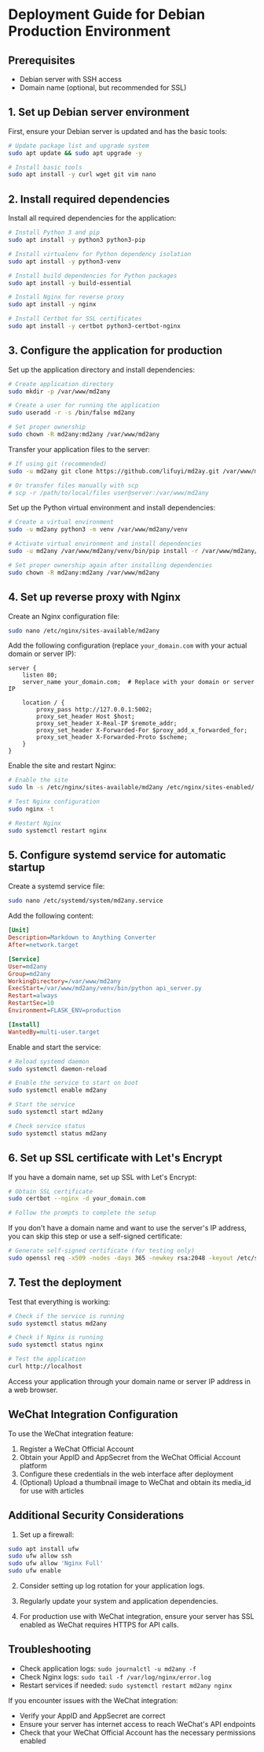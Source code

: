 # Deployment Guide for Debian Production Environment

## Prerequisites
- Debian server with SSH access
- Domain name (optional, but recommended for SSL)

## 1. Set up Debian server environment

First, ensure your Debian server is updated and has the basic tools:

```bash
# Update package list and upgrade system
sudo apt update && sudo apt upgrade -y

# Install basic tools
sudo apt install -y curl wget git vim nano
```

## 2. Install required dependencies

Install all required dependencies for the application:

```bash
# Install Python 3 and pip
sudo apt install -y python3 python3-pip

# Install virtualenv for Python dependency isolation
sudo apt install -y python3-venv

# Install build dependencies for Python packages
sudo apt install -y build-essential

# Install Nginx for reverse proxy
sudo apt install -y nginx

# Install Certbot for SSL certificates
sudo apt install -y certbot python3-certbot-nginx
```

## 3. Configure the application for production

Set up the application directory and install dependencies:

```bash
# Create application directory
sudo mkdir -p /var/www/md2any

# Create a user for running the application
sudo useradd -r -s /bin/false md2any

# Set proper ownership
sudo chown -R md2any:md2any /var/www/md2any
```

Transfer your application files to the server:

```bash
# If using git (recommended)
sudo -u md2any git clone https://github.com/lifuyi/md2ay.git /var/www/md2any

# Or transfer files manually with scp
# scp -r /path/to/local/files user@server:/var/www/md2any
```

Set up the Python virtual environment and install dependencies:

```bash
# Create a virtual environment
sudo -u md2any python3 -m venv /var/www/md2any/venv

# Activate virtual environment and install dependencies
sudo -u md2any /var/www/md2any/venv/bin/pip install -r /var/www/md2any/requirements.txt

# Set proper ownership again after installing dependencies
sudo chown -R md2any:md2any /var/www/md2any
```

## 4. Set up reverse proxy with Nginx

Create an Nginx configuration file:

```bash
sudo nano /etc/nginx/sites-available/md2any
```

Add the following configuration (replace `your_domain.com` with your actual domain or server IP):

```nginx
server {
    listen 80;
    server_name your_domain.com;  # Replace with your domain or server IP

    location / {
        proxy_pass http://127.0.0.1:5002;
        proxy_set_header Host $host;
        proxy_set_header X-Real-IP $remote_addr;
        proxy_set_header X-Forwarded-For $proxy_add_x_forwarded_for;
        proxy_set_header X-Forwarded-Proto $scheme;
    }
}
```

Enable the site and restart Nginx:

```bash
# Enable the site
sudo ln -s /etc/nginx/sites-available/md2any /etc/nginx/sites-enabled/

# Test Nginx configuration
sudo nginx -t

# Restart Nginx
sudo systemctl restart nginx
```

## 5. Configure systemd service for automatic startup

Create a systemd service file:

```bash
sudo nano /etc/systemd/system/md2any.service
```

Add the following content:

```ini
[Unit]
Description=Markdown to Anything Converter
After=network.target

[Service]
User=md2any
Group=md2any
WorkingDirectory=/var/www/md2any
ExecStart=/var/www/md2any/venv/bin/python api_server.py
Restart=always
RestartSec=10
Environment=FLASK_ENV=production

[Install]
WantedBy=multi-user.target
```

Enable and start the service:

```bash
# Reload systemd daemon
sudo systemctl daemon-reload

# Enable the service to start on boot
sudo systemctl enable md2any

# Start the service
sudo systemctl start md2any

# Check service status
sudo systemctl status md2any
```

## 6. Set up SSL certificate with Let's Encrypt

If you have a domain name, set up SSL with Let's Encrypt:

```bash
# Obtain SSL certificate
sudo certbot --nginx -d your_domain.com

# Follow the prompts to complete the setup
```

If you don't have a domain name and want to use the server's IP address, you can skip this step or use a self-signed certificate:

```bash
# Generate self-signed certificate (for testing only)
sudo openssl req -x509 -nodes -days 365 -newkey rsa:2048 -keyout /etc/ssl/private/nginx-selfsigned.key -out /etc/ssl/certs/nginx-selfsigned.crt
```

## 7. Test the deployment

Test that everything is working:

```bash
# Check if the service is running
sudo systemctl status md2any

# Check if Nginx is running
sudo systemctl status nginx

# Test the application
curl http://localhost
```

Access your application through your domain name or server IP address in a web browser.

## WeChat Integration Configuration

To use the WeChat integration feature:

1. Register a WeChat Official Account
2. Obtain your AppID and AppSecret from the WeChat Official Account platform
3. Configure these credentials in the web interface after deployment
4. (Optional) Upload a thumbnail image to WeChat and obtain its media_id for use with articles

## Additional Security Considerations

1. Set up a firewall:
```bash
sudo apt install ufw
sudo ufw allow ssh
sudo ufw allow 'Nginx Full'
sudo ufw enable
```

2. Consider setting up log rotation for your application logs.

3. Regularly update your system and application dependencies.

4. For production use with WeChat integration, ensure your server has SSL enabled as WeChat requires HTTPS for API calls.

## Troubleshooting

- Check application logs: `sudo journalctl -u md2any -f`
- Check Nginx logs: `sudo tail -f /var/log/nginx/error.log`
- Restart services if needed: `sudo systemctl restart md2any nginx`

If you encounter issues with the WeChat integration:
- Verify your AppID and AppSecret are correct
- Ensure your server has internet access to reach WeChat's API endpoints
- Check that your WeChat Official Account has the necessary permissions enabled